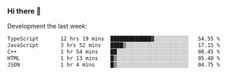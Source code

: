 ### Hi there 👋

Development the last week:
<!--START_SECTION:waka-->

```txt
TypeScript       12 hrs 19 mins  █████████████▓░░░░░░░░░░░   54.55 %
JavaScript       3 hrs 52 mins   ████▒░░░░░░░░░░░░░░░░░░░░   17.15 %
C++              1 hr 54 mins    ██░░░░░░░░░░░░░░░░░░░░░░░   08.45 %
HTML             1 hr 13 mins    █▒░░░░░░░░░░░░░░░░░░░░░░░   05.40 %
JSON             1 hr 4 mins     █▒░░░░░░░░░░░░░░░░░░░░░░░   04.75 %
```

<!--END_SECTION:waka-->

<!--
**JASONPANGGO/jasonpanggo** is a ✨ _special_ ✨ repository because its `README.md` (this file) appears on your GitHub profile.

Here are some ideas to get you started:

- 🔭 I’m currently working on ...
- 🌱 I’m currently learning ...
- 👯 I’m looking to collaborate on ...
- 🤔 I’m looking for help with ...
- 💬 Ask me about ...
- 📫 How to reach me: ...
- 😄 Pronouns: ...
- ⚡ Fun fact: ...
-->

